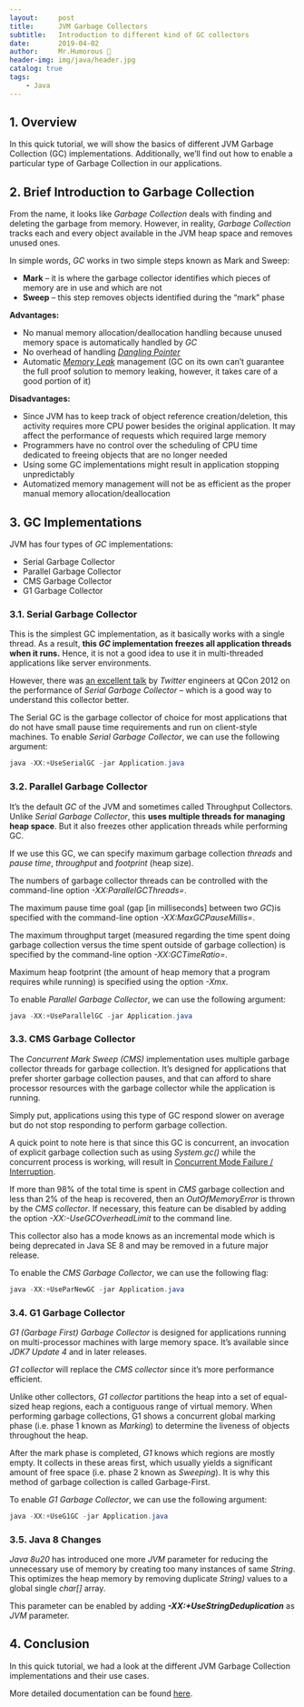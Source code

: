 ```yaml
---
layout:     post
title:      JVM Garbage Collectors
subtitle:   Introduction to different kind of GC collectors
date:       2019-04-02
author:     Mr.Humorous 🥘
header-img: img/java/header.jpg
catalog: true
tags:
    - Java
---
```


## 1. Overview
In this quick tutorial, we will show the basics of different JVM Garbage Collection (GC) implementations. Additionally, we’ll find out how to enable a particular type of Garbage Collection in our applications.

## 2. Brief Introduction to Garbage Collection
From the name, it looks like _Garbage Collection_ deals with finding and deleting the garbage from memory. However, in reality, _Garbage Collection_ tracks each and every object available in the JVM heap space and removes unused ones.

In simple words, _GC_ works in two simple steps known as Mark and Sweep:
- __Mark__ – it is where the garbage collector identifies which pieces of memory are in use and which are not
- __Sweep__ – this step removes objects identified during the “mark” phase

__Advantages:__
- No manual memory allocation/deallocation handling because unused memory space is automatically handled by _GC_
- No overhead of handling [_Dangling Pointer_](https://en.wikipedia.org/wiki/Dangling_pointer)
- Automatic [_Memory Leak_](https://en.wikipedia.org/wiki/Memory_leak) management (GC on its own can’t guarantee the full proof solution to memory leaking, however, it takes care of a good portion of it)

__Disadvantages:__
- Since JVM has to keep track of object reference creation/deletion, this activity requires more CPU power besides the original application. It may affect the performance of requests which required large memory
- Programmers have no control over the scheduling of CPU time dedicated to freeing objects that are no longer needed
- Using some GC implementations might result in application stopping unpredictably
- Automatized memory management will not be as efficient as the proper manual memory allocation/deallocation

## 3. GC Implementations
JVM has four types of _GC_ implementations:
- Serial Garbage Collector
- Parallel Garbage Collector
- CMS Garbage Collector
- G1 Garbage Collector

### 3.1. Serial Garbage Collector
This is the simplest GC implementation, as it basically works with a single thread. As a result, __this *GC* implementation freezes all application threads when it runs.__ Hence, it is not a good idea to use it in multi-threaded applications like server environments.

However, there was [an excellent talk](https://www.infoq.com/presentations/JVM-Performance-Tuning-twitter-QCon-London-2012) by _Twitter_ engineers at QCon 2012 on the performance of _Serial Garbage Collector_ – which is a good way to understand this collector better.

The Serial GC is the garbage collector of choice for most applications that do not have small pause time requirements and run on client-style machines. To enable _Serial Garbage Collector_, we can use the following argument:
```java
java -XX:+UseSerialGC -jar Application.java
```

### 3.2. Parallel Garbage Collector
It’s the default _GC_ of the JVM and sometimes called Throughput Collectors. Unlike _Serial Garbage Collector_, this __uses multiple threads for managing heap space__. But it also freezes other application threads while performing GC.

If we use this GC, we can specify maximum garbage collection _threads_ and _pause time_, _throughput_ and _footprint_ (heap size).

The numbers of garbage collector threads can be controlled with the command-line option _-XX:ParallelGCThreads=<N>_.

The maximum pause time goal (gap [in milliseconds] between two _GC_)is specified with the command-line option _-XX:MaxGCPauseMillis=<N>_.

The maximum throughput target (measured regarding the time spent doing garbage collection versus the time spent outside of garbage collection) is specified by the command-line option _-XX:GCTimeRatio=<N>_.

Maximum heap footprint (the amount of heap memory that a program requires while running) is specified using the option _-Xmx<N>_.

To enable _Parallel Garbage Collector_, we can use the following argument:
```java
java -XX:+UseParallelGC -jar Application.java
```

### 3.3. CMS Garbage Collector
The _Concurrent Mark Sweep (CMS)_ implementation uses multiple garbage collector threads for garbage collection. It’s designed for applications that prefer shorter garbage collection pauses, and that can afford to share processor resources with the garbage collector while the application is running.

Simply put, applications using this type of GC respond slower on average but do not stop responding to perform garbage collection.

A quick point to note here is that since this GC is concurrent, an invocation of explicit garbage collection such as using _System.gc()_ while the concurrent process is working, will result in [Concurrent Mode Failure / Interruption](https://blogs.oracle.com/jonthecollector/entry/what_the_heck_s_a).

If more than 98% of the total time is spent in _CMS_ garbage collection and less than 2% of the heap is recovered, then an _OutOfMemoryError_ is thrown by the _CMS collector_. If necessary, this feature can be disabled by adding the option _-XX:-UseGCOverheadLimit_ to the command line.

This collector also has a mode knows as an incremental mode which is being deprecated in Java SE 8 and may be removed in a future major release.

To enable the _CMS Garbage Collector_, we can use the following flag:
```java
java -XX:+UseParNewGC -jar Application.java
```

### 3.4. G1 Garbage Collector
_G1 (Garbage First) Garbage Collector_ is designed for applications running on multi-processor machines with large memory space. It’s available since _JDK7 Update 4_ and in later releases.

_G1 collector_ will replace the _CMS collector_ since it’s more performance efficient.

Unlike other collectors, _G1 collector_ partitions the heap into a set of equal-sized heap regions, each a contiguous range of virtual memory. When performing garbage collections, G1 shows a concurrent global marking phase (i.e. phase 1 known as _Marking_) to determine the liveness of objects throughout the heap.

After the mark phase is completed, _G1_ knows which regions are mostly empty. It collects in these areas first, which usually yields a significant amount of free space (i.e. phase 2 known as _Sweeping_). It is why this method of garbage collection is called Garbage-First.

To enable _G1 Garbage Collector_, we can use the following argument:
```java
java -XX:+UseG1GC -jar Application.java
```

### 3.5. Java 8 Changes
_Java 8u20_ has introduced one more _JVM_ parameter for reducing the unnecessary use of memory by creating too many instances of same _String_. This optimizes the heap memory by removing duplicate _String)_ values to a global single _char[]_ array.

This parameter can be enabled by adding __*-XX:+UseStringDeduplication*__ as _JVM_ parameter.

## 4. Conclusion
In this quick tutorial, we had a look at the different JVM Garbage Collection implementations and their use cases.

More detailed documentation can be found [here](http://www.oracle.com/technetwork/java/javase/gc-tuning-6-140523.html).
